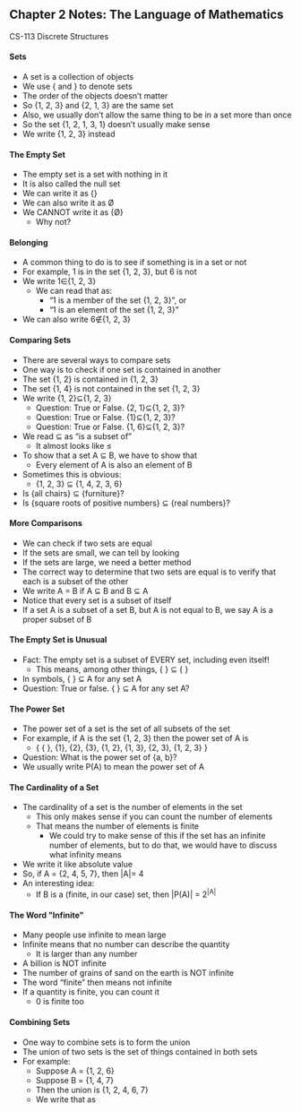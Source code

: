 ## Chapter 2 Notes: The Language of Mathematics
CS-113 Discrete Structures  

#### Sets
- A set is a collection of objects
- We use  {  and  }  to denote sets
- The order of the objects doesn’t matter
- So {1, 2, 3} and {2, 1, 3} are the same set
- Also, we usually don’t allow the same thing to be in a set more than once
- So the set {1, 2, 1, 3, 1} doesn’t usually make sense
- We write {1, 2, 3} instead

#### The Empty Set
- The empty set is a set with nothing in it
- It is also called the null set
- We can write it as {}
- We can also write it as Ø
- We CANNOT write it as {Ø}
  - Why not?

#### Belonging
- A common thing to do is to see if something is in a set or not
- For example, 1 is in the set {1, 2, 3}, but 6 is not
- We write 1∈{1, 2, 3}
  - We can read that as:
    - “1 is a member of the set {1, 2, 3}”, or
    - “1 is an element of the set {1, 2, 3}”
- We can also write 6∉{1, 2, 3}

#### Comparing Sets
- There are several ways to compare sets
- One way is to check if one set is contained in another
- The set {1, 2} is contained in {1, 2, 3}
- The set {1, 4} is not contained in the set {1, 2, 3}
- We write {1, 2}⊆{1, 2, 3}
  - Question:  True or False. {2, 1}⊆{1, 2, 3}?
  - Question:  True or False. {1}⊆{1, 2, 3}?
  - Question:  True or False. {1, 6}⊆{1, 2, 3}?
- We read ⊆ as “is a subset of”
  - It almost looks like ≤
- To show that a set A ⊆ B, we have to show that
  - Every element of A is also an element of B
- Sometimes this is obvious:
  - {1, 2, 3} ⊆ {1, 4, 2, 3, 6}
- Is {all chairs} ⊆ {furniture}?
- Is {square roots of positive numbers} ⊆ {real numbers}?

#### More Comparisons
- We can check if two sets are equal
- If the sets are small, we can tell by looking
- If the sets are large, we need a better method
- The correct way to determine that two sets are equal is to verify that each is a subset of the other
- We write A = B if A ⊆ B and B ⊆ A
- Notice that every set is a subset of itself
- If a set A is a subset of a set B, but A is not equal to B, we say A is a proper subset of B

#### The Empty Set is Unusual
- Fact: The empty set is a subset of EVERY set, including even itself!
  - This means, among other things, { } ⊆ { }
- In symbols, { } ⊆ A for any set A
- Question:  True or false. { } ⊆ A for any set A?

#### The Power Set
- The power set of a set is the set of all subsets of the set
- For example, if A is the set {1, 2, 3} then the power set of A is
  - { { }, {1}, {2}, {3}, {1, 2}, {1, 3}, {2, 3}, {1, 2, 3} }
- Question:  What is the power set of {a, b}?
- We usually write P(A) to mean the power set of  A

#### The Cardinality of a Set
- The cardinality of a set is the number of elements in the set
  - This only makes sense if you can count the number of elements
  - That means the number of elements is finite
    - We could try to make sense of this if the set has an infinite number of elements, but to do that, we would have to discuss what infinity means
- We write it like absolute value
- So, if A = {2, 4, 5, 7}, then |A|= 4
- An interesting idea: 
  - If B is a (finite, in our case) set, then |P(A)| = 2<sup>|A|</sup>

#### The Word "Infinite"
- Many people use infinite to mean large
- Infinite means that no number can describe the quantity
  - It is larger than any number
- A billion is NOT infinite
- The number of grains of sand on the earth is NOT infinite
- The word “finite” then means not infinite
- If a quantity is finite, you can count it
  - 0 is finite too

#### Combining Sets
- One way to combine sets is to form the union
- The union of two sets is the set of things contained in both sets
- For example: 
  - Suppose A = {1, 2, 6}
  - Suppose B = {1, 4, 7}
  - Then the union is {1, 2, 4, 6, 7}
  - We write that as 
